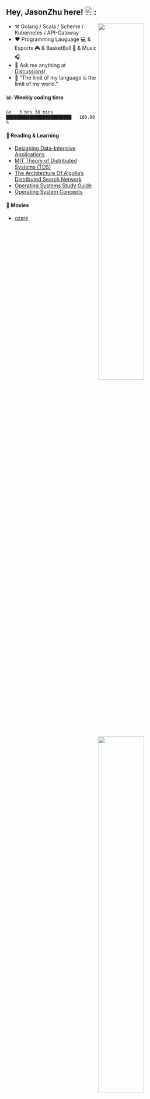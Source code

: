 ## Hey, JasonZhu here! <img src='https://qpluspicture.oss-cn-beijing.aliyuncs.com/6LjjQA/Hi.gif' alt='Hi' width="24"/>:

[<img align="right" width="50%" src="https://github-readme-stats-ouuan.vercel.app/api?username=Belyenochi&theme=dark&show_icons=true">](https://metrics.lecoq.io/ouuan#gh-dark-mode-only)
[<img align="right" width="50%" src="https://github-readme-stats-ouuan.vercel.app/api?username=Belyenochi&show_icons=true">](https://metrics.lecoq.io/ouuan#gh-light-mode-only)

-   :hammer_and_pick: Golang / Scala / Scheme / Kubernetes / API-Gateway
-   :hearts: Programming Lauguage 💻 & Esports 🎮 & BasketBall 🏀 & Music 🎧
-   :thought_balloon: Ask me anything at [Discussions](https://github.com/Belyenochi/Belyenochi/discussions/new)!
-   :cherry_blossom: "The limit of my language is the limit of my world."

#### 📊: Weekly coding time
<!--START_SECTION:waka-->

```text
Go   3 hrs 38 mins   █████████████████████████   100.00 %
```

<!--END_SECTION:waka-->

#### 📖 Reading & Learning
* [Designing Data-Intensive Applications](https://github.com/Vonng/ddia/)
* [MIT Theory of Distributed Systems (TDS)](http://groups.csail.mit.edu/tds/)
* [The Architecture Of Algolia’s Distributed Search Network](http://highscalability.com/blog/2015/3/9/the-architecture-of-algolias-distributed-search-network.html)
* [Operating Systems Study Guide](http://faculty.salina.k-state.edu/tim/ossg/index.html)
* [Operating System Concepts](https://www.os-book.com/OS9/)

#### 🎥 Movies
* [ozark](https://www.netflix.com/gb/title/80117552)
